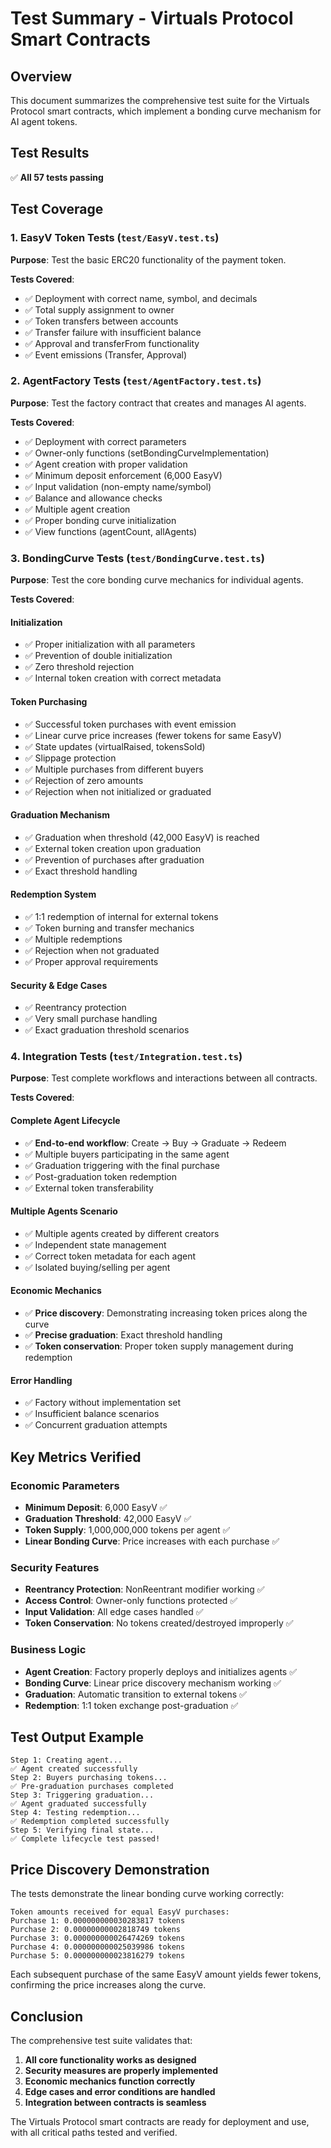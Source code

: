 # Test Summary - Virtuals Protocol Smart Contracts

## Overview
This document summarizes the comprehensive test suite for the Virtuals Protocol smart contracts, which implement a bonding curve mechanism for AI agent tokens.

## Test Results
✅ **All 57 tests passing**

## Test Coverage

### 1. EasyV Token Tests (`test/EasyV.test.ts`)
**Purpose**: Test the basic ERC20 functionality of the payment token.

**Tests Covered**:
- ✅ Deployment with correct name, symbol, and decimals
- ✅ Total supply assignment to owner
- ✅ Token transfers between accounts
- ✅ Transfer failure with insufficient balance
- ✅ Approval and transferFrom functionality
- ✅ Event emissions (Transfer, Approval)

### 2. AgentFactory Tests (`test/AgentFactory.test.ts`)
**Purpose**: Test the factory contract that creates and manages AI agents.

**Tests Covered**:
- ✅ Deployment with correct parameters
- ✅ Owner-only functions (setBondingCurveImplementation)
- ✅ Agent creation with proper validation
- ✅ Minimum deposit enforcement (6,000 EasyV)
- ✅ Input validation (non-empty name/symbol)
- ✅ Balance and allowance checks
- ✅ Multiple agent creation
- ✅ Proper bonding curve initialization
- ✅ View functions (agentCount, allAgents)

### 3. BondingCurve Tests (`test/BondingCurve.test.ts`)
**Purpose**: Test the core bonding curve mechanics for individual agents.

**Tests Covered**:

#### Initialization
- ✅ Proper initialization with all parameters
- ✅ Prevention of double initialization
- ✅ Zero threshold rejection
- ✅ Internal token creation with correct metadata

#### Token Purchasing
- ✅ Successful token purchases with event emission
- ✅ Linear curve price increases (fewer tokens for same EasyV)
- ✅ State updates (virtualRaised, tokensSold)
- ✅ Slippage protection
- ✅ Multiple purchases from different buyers
- ✅ Rejection of zero amounts
- ✅ Rejection when not initialized or graduated

#### Graduation Mechanism
- ✅ Graduation when threshold (42,000 EasyV) is reached
- ✅ External token creation upon graduation
- ✅ Prevention of purchases after graduation
- ✅ Exact threshold handling

#### Redemption System
- ✅ 1:1 redemption of internal for external tokens
- ✅ Token burning and transfer mechanics
- ✅ Multiple redemptions
- ✅ Rejection when not graduated
- ✅ Proper approval requirements

#### Security & Edge Cases
- ✅ Reentrancy protection
- ✅ Very small purchase handling
- ✅ Exact graduation threshold scenarios

### 4. Integration Tests (`test/Integration.test.ts`)
**Purpose**: Test complete workflows and interactions between all contracts.

**Tests Covered**:

#### Complete Agent Lifecycle
- ✅ **End-to-end workflow**: Create → Buy → Graduate → Redeem
- ✅ Multiple buyers participating in the same agent
- ✅ Graduation triggering with the final purchase
- ✅ Post-graduation token redemption
- ✅ External token transferability

#### Multiple Agents Scenario
- ✅ Multiple agents created by different creators
- ✅ Independent state management
- ✅ Correct token metadata for each agent
- ✅ Isolated buying/selling per agent

#### Economic Mechanics
- ✅ **Price discovery**: Demonstrating increasing token prices along the curve
- ✅ **Precise graduation**: Exact threshold handling
- ✅ **Token conservation**: Proper token supply management during redemption

#### Error Handling
- ✅ Factory without implementation set
- ✅ Insufficient balance scenarios
- ✅ Concurrent graduation attempts

## Key Metrics Verified

### Economic Parameters
- **Minimum Deposit**: 6,000 EasyV ✅
- **Graduation Threshold**: 42,000 EasyV ✅
- **Token Supply**: 1,000,000,000 tokens per agent ✅
- **Linear Bonding Curve**: Price increases with each purchase ✅

### Security Features
- **Reentrancy Protection**: NonReentrant modifier working ✅
- **Access Control**: Owner-only functions protected ✅
- **Input Validation**: All edge cases handled ✅
- **Token Conservation**: No tokens created/destroyed improperly ✅

### Business Logic
- **Agent Creation**: Factory properly deploys and initializes agents ✅
- **Bonding Curve**: Linear price discovery mechanism working ✅
- **Graduation**: Automatic transition to external tokens ✅
- **Redemption**: 1:1 token exchange post-graduation ✅

## Test Output Example

```
Step 1: Creating agent...
✅ Agent created successfully
Step 2: Buyers purchasing tokens...
✅ Pre-graduation purchases completed
Step 3: Triggering graduation...
✅ Agent graduated successfully
Step 4: Testing redemption...
✅ Redemption completed successfully
Step 5: Verifying final state...
✅ Complete lifecycle test passed!
```

## Price Discovery Demonstration

The tests demonstrate the linear bonding curve working correctly:

```
Token amounts received for equal EasyV purchases:
Purchase 1: 0.000000000030283817 tokens
Purchase 2: 0.00000000002818749 tokens
Purchase 3: 0.000000000026474269 tokens
Purchase 4: 0.000000000025039986 tokens
Purchase 5: 0.000000000023816279 tokens
```

Each subsequent purchase of the same EasyV amount yields fewer tokens, confirming the price increases along the curve.

## Conclusion

The comprehensive test suite validates that:

1. **All core functionality works as designed**
2. **Security measures are properly implemented**
3. **Economic mechanics function correctly**
4. **Edge cases and error conditions are handled**
5. **Integration between contracts is seamless**

The Virtuals Protocol smart contracts are ready for deployment and use, with all critical paths tested and verified. 